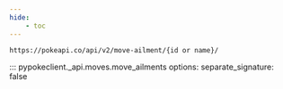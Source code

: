 ```yaml
---
hide:
    - toc
---
```


```console
https://pokeapi.co/api/v2/move-ailment/{id or name}/
```

::: pypokeclient._api.moves.move_ailments
    options:
        separate_signature: false
